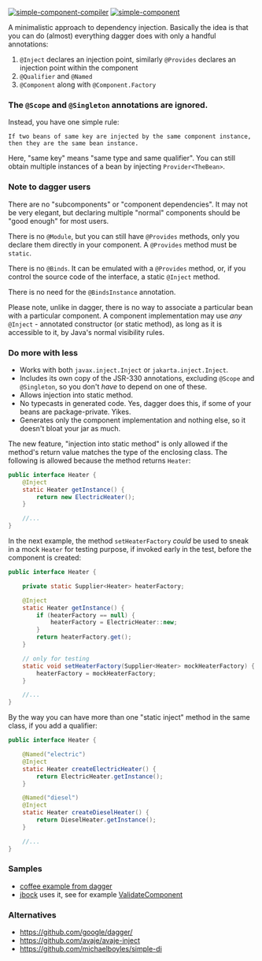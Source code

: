 [![simple-component-compiler](https://maven-badges.herokuapp.com/maven-central/io.github.jbock-java/simple-component-compiler/badge.svg?color=grey&subject=simple-component-compiler)](https://maven-badges.herokuapp.com/maven-central/io.github.jbock-java/simple-component-compiler)
[![simple-component](https://maven-badges.herokuapp.com/maven-central/io.github.jbock-java/simple-component/badge.svg?subject=simple-component)](https://maven-badges.herokuapp.com/maven-central/io.github.jbock-java/simple-component)

A minimalistic approach to dependency injection. Basically the idea is that you can do (almost) everything dagger does with only a handful annotations:

1. `@Inject` declares an injection point, similarly `@Provides` declares an injection point within the component
2. `@Qualifier` and `@Named`
3. `@Component` along with `@Component.Factory`

### The `@Scope` and `@Singleton` annotations are ignored.

Instead, you have one simple rule:

    If two beans of same key are injected by the same component instance, then they are the same bean instance.
    
Here, "same key" means "same type and same qualifier".
You can still obtain multiple instances of a bean by injecting `Provider<TheBean>`.

### Note to dagger users

There are no "subcomponents" or "component dependencies".
It may not be very elegant, but declaring multiple "normal" components should be "good enough" for most users.

There is no `@Module`, but you can still have `@Provides` methods, only you declare them directly in your component.
A `@Provides` method must be `static`.

There is no `@Binds`.
It can be emulated with a `@Provides` method, or, if you control the source code of the interface, a static `@Inject` method.

There is no need for the `@BindsInstance` annotation.

Please note, unlike in dagger, there is no way to associate a particular bean with a particular component.
A component implementation may use *any* `@Inject` - annotated constructor (or static method), as long as it is accessible to it, by Java's normal visibility rules.

### Do more with less

* Works with both `javax.inject.Inject` or `jakarta.inject.Inject`.
* Includes its own copy of the JSR-330 annotations, excluding `@Scope` and `@Singleton`, so you don't *have* to depend on one of these.
* Allows injection into static method.
* No typecasts in generated code. Yes, dagger does this, if some of your beans are package-private. Yikes.
* Generates only the component implementation and nothing else, so it doesn't bloat your jar as much.

The new feature, "injection into static method" is only allowed if the method's return value matches the type of the enclosing class.
The following is allowed because the method returns `Heater`:

```java
public interface Heater {
    @Inject
    static Heater getInstance() {
        return new ElectricHeater();
    }

    //...
}
```

In the next example, the method `setHeaterFactory` *could* be used to sneak in a mock `Heater` for testing purpose, if invoked early in the test, before the component is created: 

```java
public interface Heater {

    private static Supplier<Heater> heaterFactory;

    @Inject
    static Heater getInstance() {
        if (heaterFactory == null) {
            heaterFactory = ElectricHeater::new;
        }
        return heaterFactory.get();
    }

    // only for testing
    static void setHeaterFactory(Supplier<Heater> mockHeaterFactory) {
        heaterFactory = mockHeaterFactory;
    }

    //...
}
```

By the way you can have more than one "static inject" method in the same class, if you add a qualifier:

```java
public interface Heater {

    @Named("electric")
    @Inject
    static Heater createElectricHeater() {
        return ElectricHeater.getInstance();
    }

    @Named("diesel")
    @Inject
    static Heater createDieselHeater() {
        return DieselHeater.getInstance();
    }

    //...
}
```



### Samples

* [coffee example from dagger](https://github.com/jbock-java/modular-thermosiphon)
* [jbock](https://github.com/jbock-java/jbock) uses it, see for example [ValidateComponent](https://github.com/jbock-java/jbock/blob/master/compiler/src/main/java/net/jbock/validate/ValidateComponent.java)

### Alternatives

* https://github.com/google/dagger/
* https://github.com/avaje/avaje-inject
* https://github.com/michaelboyles/simple-di
